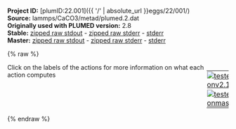 **Project ID:** [plumID:22.001]({{ '/' | absolute_url }}eggs/22/001/)  
**Source:** lammps/CaCO3/metad/plumed.2.dat  
**Originally used with PLUMED version:** 2.8  
**Stable:** [zipped raw stdout](plumed.2.dat.plumed.stdout.txt.zip) - [zipped raw stderr](plumed.2.dat.plumed.stderr.txt.zip) - [stderr](plumed.2.dat.plumed.stderr)  
**Master:** [zipped raw stdout](plumed.2.dat.plumed_master.stdout.txt.zip) - [zipped raw stderr](plumed.2.dat.plumed_master.stderr.txt.zip) - [stderr](plumed.2.dat.plumed_master.stderr)  

{% raw %}
<div style="width: 100%; float:left">
<div style="width: 90%; float:left" id="value_details_data/lammps/CaCO3/metad/plumed.2.dat"> Click on the labels of the actions for more information on what each action computes </div>
<div style="width: 10%; float:left"><table><tr><td style="padding:1px"><a href="plumed.2.dat.plumed.stderr"><img src="https://img.shields.io/badge/v2.10-passing-green.svg" alt="tested onv2.10" /></a></td></tr><tr><td style="padding:1px"><a href="plumed.2.dat.plumed_master.stderr"><img src="https://img.shields.io/badge/master-passing-green.svg" alt="tested onmaster" /></a></td></tr></table></div></div>
<pre style="width=97%;">
<span style="color:blue" class="comment">#SETTINGS NREPLICAS=2</span>
<span class="plumedtooltip" style="color:blue"># vim:ft=plumed<span class="right">Enables syntax highlighting for PLUMED files in vim. See <a href="https://www.plumed.org/doc-master/user-doc/html/_vim_syntax.html">here for more details. </a><i></i></span></span>
<span id="data/lammps/CaCO3/metad/plumed.2.datplumed-common.dat_short"><span class="plumedtooltip" style="color:green">INCLUDE<span class="right">Includes an external input file, similar to #include in C preprocessor. <a href="https://www.plumed.org/doc-master/user-doc/html/_i_n_c_l_u_d_e.html">More details</a>. Show <a class="toggler" href='javascript:;' onclick='toggleDisplay("data/lammps/CaCO3/metad/plumed.2.datplumed-common.dat");'>included file</a><i></i></span></span> <span class="plumedtooltip">FILE<span class="right">file to be included<i></i></span></span>=<a class="toggler" href='javascript:;' onclick='toggleDisplay("data/lammps/CaCO3/metad/plumed.2.datplumed-common.dat");'>plumed-common.dat</a>
</span><span id="data/lammps/CaCO3/metad/plumed.2.datplumed-common.dat_long" style="display:none;"><span style="color:blue" class="comment"># The command:
</span><span class="toggler" style="color:red" onclick='toggleDisplay("data/lammps/CaCO3/metad/plumed.2.datplumed-common.dat")'># INCLUDE FILE=plumed-common.dat
</span><span style="color:blue" class="comment"># ensures PLUMED loads the contents of the file called plumed-common.dat</span>
<span style="color:blue" class="comment"># The contents of this file are shown below (click the red comment to hide them).</span>
<span class="plumedtooltip" style="color:blue"># vim:ft=plumed<span class="right">Enables syntax highlighting for PLUMED files in vim. See <a href="https://www.plumed.org/doc-master/user-doc/html/_vim_syntax.html">here for more details. </a><i></i></span></span>
<span style="display:none;" id="data/lammps/CaCO3/metad/plumed.2.datplumed-common.dat">The INCLUDE action with label <b>plumed-common.dat</b> calculates something</span><span class="plumedtooltip" style="color:green">UNITS<span class="right">This command sets the internal units for the code. <a href="https://www.plumed.org/doc-master/user-doc/html/_u_n_i_t_s.html" style="color:green">More details</a><i></i></span></span> <span class="plumedtooltip">LENGTH<span class="right">the units of lengths<i></i></span></span>=A <span class="plumedtooltip">ENERGY<span class="right">the units of energy<i></i></span></span>=eV <span class="plumedtooltip">TIME<span class="right">the units of time<i></i></span></span>=ps

<span style="color:blue" class="comment"># CVs</span>
<span style="display:none;" id="data/lammps/CaCO3/metad/plumed.2.dat">The UNITS action with label <b></b> calculates something</span><b name="data/lammps/CaCO3/metad/plumed.2.datdist" onclick='showPath("data/lammps/CaCO3/metad/plumed.2.dat","data/lammps/CaCO3/metad/plumed.2.datdist","data/lammps/CaCO3/metad/plumed.2.datdist","black")'>dist</b><span style="display:none;" id="data/lammps/CaCO3/metad/plumed.2.datdist">The DISTANCE action with label <b>dist</b> calculates the following quantities:<table  align="center" frame="void" width="95%" cellpadding="5%"><tr><td width="5%"><b> Quantity </b>  </td><td width="5%"><b> Type </b>  </td><td><b> Description </b> </td></tr><tr><td width="5%">dist</td><td width="5%"><font color="black">scalar</font></td><td>the DISTANCE between this pair of atoms</td></tr></table></span>:  <span class="plumedtooltip" style="color:green">DISTANCE<span class="right">Calculate the distance between a pair of atoms. <a href="https://www.plumed.org/doc-master/user-doc/html/_d_i_s_t_a_n_c_e.html" style="color:green">More details</a><i></i></span></span> <span class="plumedtooltip">ATOMS<span class="right">the pair of atom that we are calculating the distance between<i></i></span></span>=7345,7346

<span class="plumedtooltip" style="color:green">COORDINATION<span class="right">Calculate coordination numbers. <a href="https://www.plumed.org/doc-master/user-doc/html/_c_o_o_r_d_i_n_a_t_i_o_n.html" style="color:green">More details</a><i></i></span></span> ...
  <span class="plumedtooltip">LABEL<span class="right">a label for the action so that its output can be referenced in the input to other actions<i></i></span></span>=<b name="data/lammps/CaCO3/metad/plumed.2.datcoord" onclick='showPath("data/lammps/CaCO3/metad/plumed.2.dat","data/lammps/CaCO3/metad/plumed.2.datcoord","data/lammps/CaCO3/metad/plumed.2.datcoord","black")'>coord</b><span style="display:none;" id="data/lammps/CaCO3/metad/plumed.2.datcoord">The COORDINATION action with label <b>coord</b> calculates the following quantities:<table  align="center" frame="void" width="95%" cellpadding="5%"><tr><td width="5%"><b> Quantity </b>  </td><td width="5%"><b> Type </b>  </td><td><b> Description </b> </td></tr><tr><td width="5%">coord</td><td width="5%"><font color="black">scalar</font></td><td>the value of the coordination</td></tr></table></span>
  <span class="plumedtooltip">GROUPA<span class="right">First list of atoms<i></i></span></span>=7345
  <span class="plumedtooltip">GROUPB<span class="right">Second list of atoms (if empty, N*(N-1)/2 pairs in GROUPA are counted)<i></i></span></span>=2-7343:3
  <span class="plumedtooltip">SWITCH<span class="right">This keyword is used if you want to employ an alternative to the continuous switching function defined above<i></i></span></span>={RATIONAL R_0=1.0 D_0=2.1 NN=4 MM=8}
  <span class="plumedtooltip">NLIST<span class="right"> Use a neighbor list to speed up the calculation<i></i></span></span>
  <span class="plumedtooltip">NL_CUTOFF<span class="right">The cutoff for the neighbor list<i></i></span></span>=10
  <span class="plumedtooltip">NL_STRIDE<span class="right">The frequency with which we are updating the atoms in the neighbor list<i></i></span></span>=10
... COORDINATION

<br/><span style="color:blue" class="comment"># metad with multiple walkers</span>
<span class="plumedtooltip" style="color:green">METAD<span class="right">Used to performed metadynamics on one or more collective variables. <a href="https://www.plumed.org/doc-master/user-doc/html/_m_e_t_a_d.html" style="color:green">More details</a><i></i></span></span> ...
  <span class="plumedtooltip">LABEL<span class="right">a label for the action so that its output can be referenced in the input to other actions<i></i></span></span>=<b name="data/lammps/CaCO3/metad/plumed.2.datmetad" onclick='showPath("data/lammps/CaCO3/metad/plumed.2.dat","data/lammps/CaCO3/metad/plumed.2.datmetad","data/lammps/CaCO3/metad/plumed.2.datmetad","black")'>metad</b><span style="display:none;" id="data/lammps/CaCO3/metad/plumed.2.datmetad">The METAD action with label <b>metad</b> calculates the following quantities:<table  align="center" frame="void" width="95%" cellpadding="5%"><tr><td width="5%"><b> Quantity </b>  </td><td width="5%"><b> Type </b>  </td><td><b> Description </b> </td></tr><tr><td width="5%">metad.bias</td><td width="5%"><font color="black">scalar</font></td><td>the instantaneous value of the bias potential</td></tr><tr><td width="5%">metad.rbias</td><td width="5%"><font color="black">scalar</font></td><td>the instantaneous value of the bias normalized using the c(t) reweighting factor [rbias=bias-rct].This component can be used to obtain a reweighted histogram.</td></tr><tr><td width="5%">metad.rct</td><td width="5%"><font color="black">scalar</font></td><td>the reweighting factor c(t).</td></tr></table></span>
  <span class="plumedtooltip">ARG<span class="right">the labels of the scalars on which the bias will act<i></i></span></span>=<b name="data/lammps/CaCO3/metad/plumed.2.datdist">dist</b>,<b name="data/lammps/CaCO3/metad/plumed.2.datcoord">coord</b>
  <span class="plumedtooltip">SIGMA<span class="right">the widths of the Gaussian hills<i></i></span></span>=0.2,0.1
  <span class="plumedtooltip">HEIGHT<span class="right">the heights of the Gaussian hills<i></i></span></span>=0.025852
  <span class="plumedtooltip">BIASFACTOR<span class="right">use well tempered metadynamics and use this bias factor<i></i></span></span>=5
  <span class="plumedtooltip">TEMP<span class="right">the system temperature - this is only needed if you are doing well-tempered metadynamics<i></i></span></span>=300
  <span class="plumedtooltip">PACE<span class="right">the frequency for hill addition<i></i></span></span>=1000
  <span class="plumedtooltip">GRID_MIN<span class="right">the lower bounds for the grid<i></i></span></span>=2,3
  <span class="plumedtooltip">GRID_MAX<span class="right">the upper bounds for the grid<i></i></span></span>=13,10
  <span class="plumedtooltip">CALC_RCT<span class="right"> calculate the c(t) reweighting factor and use that to obtain the normalized bias [rbias=bias-rct]<i></i></span></span>
  <span class="plumedtooltip">WALKERS_MPI<span class="right"> Switch on MPI version of multiple walkers - not compatible with WALKERS_* options other than WALKERS_DIR<i></i></span></span>
... METAD
<br/><span style="color:blue" class="comment"># walls to stay close to associated state</span>
<span class="plumedtooltip" style="color:green">UPPER_WALLS<span class="right">Defines a wall for the value of one or more collective variables, <a href="https://www.plumed.org/doc-master/user-doc/html/_u_p_p_e_r__w_a_l_l_s.html" style="color:green">More details</a><i></i></span></span> ...
  <span class="plumedtooltip">ARG<span class="right">the arguments on which the bias is acting<i></i></span></span>=<b name="data/lammps/CaCO3/metad/plumed.2.datdist">dist</b>
  <span class="plumedtooltip">AT<span class="right">the positions of the wall<i></i></span></span>=12
  <span class="plumedtooltip">KAPPA<span class="right">the force constant for the wall<i></i></span></span>=12.0
  <span class="plumedtooltip">EXP<span class="right"> the powers for the walls<i></i></span></span>=2
  <span class="plumedtooltip">EPS<span class="right"> the values for s_i in the expression for a wall<i></i></span></span>=1
  <span class="plumedtooltip">OFFSET<span class="right"> the offset for the start of the wall<i></i></span></span>=0.
  <span class="plumedtooltip">LABEL<span class="right">a label for the action so that its output can be referenced in the input to other actions<i></i></span></span>=<b name="data/lammps/CaCO3/metad/plumed.2.datwall" onclick='showPath("data/lammps/CaCO3/metad/plumed.2.dat","data/lammps/CaCO3/metad/plumed.2.datwall","data/lammps/CaCO3/metad/plumed.2.datwall","black")'>wall</b><span style="display:none;" id="data/lammps/CaCO3/metad/plumed.2.datwall">The UPPER_WALLS action with label <b>wall</b> calculates the following quantities:<table  align="center" frame="void" width="95%" cellpadding="5%"><tr><td width="5%"><b> Quantity </b>  </td><td width="5%"><b> Type </b>  </td><td><b> Description </b> </td></tr><tr><td width="5%">wall.bias</td><td width="5%"><font color="black">scalar</font></td><td>the instantaneous value of the bias potential</td></tr><tr><td width="5%">wall.force2</td><td width="5%"><font color="black">scalar</font></td><td>the instantaneous value of the squared force due to this bias potential</td></tr></table></span>
... UPPER_WALLS
<span style="color:blue"># --- End of included input --- </span></span><br/><span class="plumedtooltip" style="color:green">PRINT<span class="right">Print quantities to a file. <a href="https://www.plumed.org/doc-master/user-doc/html/_p_r_i_n_t.html" style="color:green">More details</a><i></i></span></span> <span class="plumedtooltip">ARG<span class="right">the labels of the values that you would like to print to the file<i></i></span></span>=* <span class="plumedtooltip">STRIDE<span class="right"> the frequency with which the quantities of interest should be output<i></i></span></span>=100 <span class="plumedtooltip">FILE<span class="right">the name of the file on which to output these quantities<i></i></span></span>=COLVAR
</pre>
{% endraw %}

